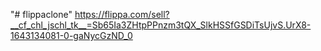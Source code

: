 "# flippaclone" 
https://flippa.com/sell?__cf_chl_jschl_tk__=Sb65Ia3ZHtpPPnzm3tQX_SlkHSSfGSDiTsUjvS.UrX8-1643134081-0-gaNycGzND_0
